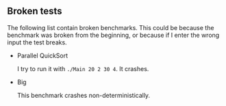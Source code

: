 ## Broken tests

The following list contain broken benchmarks.
This could be because the benchmark was broken from the beginning,
or because if I enter the wrong input the test breaks.

- Parallel QuickSort

  I try to run it with `./Main 20 2 30 4`. It crashes.

- Big

  This benchmark crashes non-deterministically.
